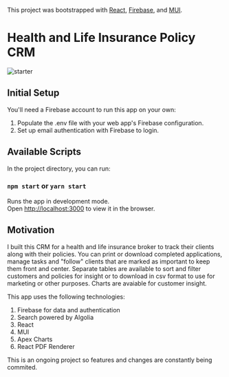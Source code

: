 This project was bootstrapped with [React](https://github.com/facebook/create-react-app), [Firebase](https://console.firebase.google.com), and [MUI](https://mui.com/).

# Health and Life Insurance Policy CRM

![starter](https://github.com/rolandoyera/public-crm/blob/main/public/static/home/hero_dark-2.png)

## Initial Setup

You'll need a Firebase account to run this app on your own:

1. Populate the .env file with your web app's Firebase configuration.
2. Set up email authentication with Firebase to login.

## Available Scripts

In the project directory, you can run:

### `npm start` or `yarn start`

Runs the app in development mode.<br>
Open [http://localhost:3000](http://localhost:3000) to view it in the browser.

## Motivation

I built this CRM for a health and life insurance broker to track their clients along with their policies. You can print or download completed applications, manage tasks and "follow" clients that are marked as important to keep them front and center. Separate tables are available to sort and filter customers and policies for insight or to download in csv format to use for marketing or other purposes. Charts are avaiable for customer insight.

This app uses the following technologies:

1. Firebase for data and authentication
2. Search powered by Algolia
3. React
4. MUI
5. Apex Charts
6. React PDF Renderer

This is an ongoing project so features and changes are constantly being commited.
